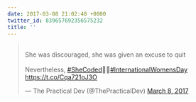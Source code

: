 ```yaml
---
date: 2017-03-08 21:02:48 +0000
twitter_id: 839657692356575232
title: ''
---
```


<blockquote class="twitter-tweet"><p lang="en" dir="ltr">‌‌‌‌ <br>She was discouraged, she was given an excuse to quit<br><br>Nevertheless, <a href="https://twitter.com/hashtag/SheCoded?src=hash&amp;ref_src=twsrc%5Etfw">#SheCoded</a>👩‍💻<a href="https://twitter.com/hashtag/InternationalWomensDay?src=hash&amp;ref_src=twsrc%5Etfw">#InternationalWomensDay</a><br>‌‌‌‌<a href="https://t.co/Cqa721oJ3O">https://t.co/Cqa721oJ3O</a></p>&mdash; The Practical Dev (@ThePracticalDev) <a href="https://twitter.com/ThePracticalDev/status/839477747978227712?ref_src=twsrc%5Etfw">March 8, 2017</a></blockquote>
<script async src="https://platform.twitter.com/widgets.js" charset="utf-8"></script>
